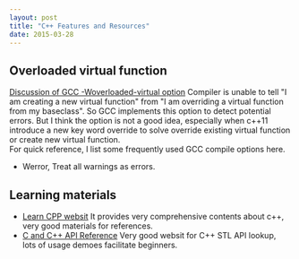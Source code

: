 ```yaml
---
layout: post
title: "C++ Features and Resources"
date: 2015-03-28
---
```


## Overloaded virtual function
[Discussion of GCC -Woverloaded-virtual option](https://gcc.gnu.org/ml/gcc/1999-02n/msg00180.html)  Compiler is unable to tell 
"I am creating a new virtual function" from "I am overriding a virtual function from my baseclass". So GCC implements this option 
to detect potential errors. But I think the option is not a good idea, especially when c++11 introduce a new key word override to solve
override existing virtual function or create new virtual function.  
For quick reference, I list some frequently used GCC compile options here. 

- Werror, Treat all warnings as errors.

## Learning materials
- [Learn CPP websit](http://www.learncpp.com/) It provides very comprehensive contents about c++, very good materials for references.
- [C and C++ API Reference](http://www.cplusplus.com/) Very good websit for C++ STL API lookup, lots of usage demoes facilitate beginners.

